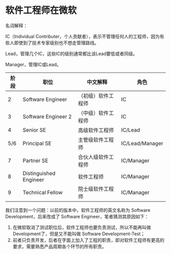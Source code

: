 # 软件工程师在微软

名词解释：

IC（Individual Contributer，个人贡献者），表示不管理任何人的工程师，因为有些人即使到了技术专家级别也不想走管理路线。

Lead，管理几个IC，这些IC的级别通常都比该Lead要低或者同级。

Manager，管理IC或Lead。


|阶段|职位|中文解释|角色|
|---|---|---|---|
|2|Software Engineer|（初级）软件工程师|IC|
|3|Software Engineer 2|（中级）软件工程师|IC|
|4|Senior SE|高级软件工程师|IC/Lead|
|5/6|Principal SE|主管级软件工程师|IC/Lead/Manager|
|7|Partner SE|合伙人级软件工程师|IC/Manager|
|8|Distinguished Engineer|软件工程师|IC/Manager|
|9|Technical Fellow|院士级软件工程师|IC/Manager|

我们注意到一个问题：以前的版本中，软件工程师的英文名称为 Software Development，后来改成了 Software Engineer，笔者猜测其原因如下：

1. 在微软取消了测试职位后，软件工程师也要负责测试，所以不能再叫做Development了，但是又不能叫做 Software Development-Test；
2. 前者只负责开发，后者在字面上加入了工程的职责，即对软件工程师有更高的要求，需要熟悉产品周期各个环节的所有职责。


